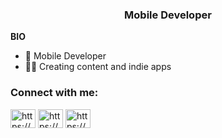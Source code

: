<h3 align="center">Mobile Developer</h3>

**BIO**
- 🏢 Mobile Developer
- 👨‍💻 Creating content and indie apps

<h3 align="left">Connect with me:</h3>
<p align="left">
<a href="https://www.x.com/ivan_trj" target="blank"><img align="center" src="https://raw.githubusercontent.com/rahuldkjain/github-profile-readme-generator/master/src/images/icons/Social/twitter.svg" alt="https://www.x.com/ivan_trj" height="30" width="40" /></a>
<a href="https://linkedin.com/in/https://www.linkedin.com/in/ivantrj/" target="blank"><img align="center" src="https://raw.githubusercontent.com/rahuldkjain/github-profile-readme-generator/master/src/images/icons/Social/linked-in-alt.svg" alt="https://www.linkedin.com/in/ivantrj/" height="30" width="40" /></a>
<a href="https://www.youtube.com/c/https://www.youtube.com/channel/ucgozjyyatj8foowyd_jjfqq" target="blank"><img align="center" src="https://raw.githubusercontent.com/rahuldkjain/github-profile-readme-generator/master/src/images/icons/Social/youtube.svg" alt="https://www.youtube.com/channel/ucgozjyyatj8foowyd_jjfqq" height="30" width="40" /></a>
</p>




<!---
ivantrj/ivantrj is a ✨ special ✨ repository because its `README.md` (this file) appears on your GitHub profile.
You can click the Preview link to take a look at your changes.
--->

